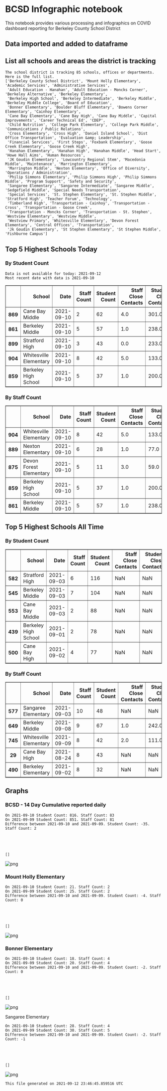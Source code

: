 # BCSD Infographic notebook
This notebook provides various processing and infographics on COVID dashboard reporting for Berkeley County School District

## Data imported and added to dataframe

## List all schools and areas the district is tracking

    The school district is tracking 85 schools, offices or departments.
    Here is the full list.
    ['Berkeley County School District', 'Mount Holly Elementary', 'Academic Services', 'Administrative Services',
     'Adult Education - Hanahan', 'Adult Education - Moncks Corner', 'Berkeley Alternative', 'Berkeley Elementary',
     'Berkeley High School', 'Berkeley Intermediate', 'Berkeley Middle', 'Berkeley Middle College', 'Board of Education',
     'Bonner Elementary', 'Boulder Bluff Elementary', 'Bowens Corner Elementary', 'Cainhoy Elementary',
     'Cane Bay Elementary', 'Cane Bay High', 'Cane Bay Middle', 'Capital Improvements', 'Career Technical Ed', 'CDEP',
     'Child Nutrition', 'College Park Elementary', 'College Park Middle', 'Communications / Public Relations',
     'Cross Elementary', 'Cross High', 'Daniel Island School', 'Dist Office Transportation', 'Evaluation &amp; Leadership',
     'Financial Services', 'First Steps', 'Foxbank Elementary', 'Goose Creek Elementary', 'Goose Creek High',
     'Hanahan Elementary', 'Hanahan High', 'Hanahan Middle', 'Head Start', 'Howe Hall Aims', 'Human Resources',
     'JK Goudin Elementary', 'Lowcountry Regional Stem', 'Macedonia Middle', 'Maintenance', 'Marrington Elementary',
     'Marrington Middle', 'Nexton Elementary', 'Office of Diversity', 'Operations / Administration',
     'Philip Simmons Elementary', 'Philip Simmons High', 'Philip Simmons Middle', 'Program Support', 'Safety and Security',
     'Sangaree Elementary', 'Sangaree Intermediate', 'Sangaree Middle', 'Sedgefield Middle', 'Special Needs Transportation',
     'Special Services', 'St. Stephen Elementary', 'St. Stephen Middle', 'Stratford High', 'Teacher Forum', 'Technology',
     'Timberland High', 'Transportation - Cainhoy', 'Transportation - Cross', 'Transportation - Goose Creek',
     'Transportation - Moncks Corner', 'Transportation - St. Stephen', 'Westview Elementary', 'Westview Middle',
     'Westview Primary', 'Whitesville Elementary', 'Devon Forest Elementary', 'Central Offices', 'Transportation',
     'Jk Goudin Elementary', 'St Stephen Elementary', 'St Stephen Middle', 'Fishburne Campus']


## Top 5 Highest Schools Today

###  By Student Count

    Data is not available for today: 2021-09-12
    Most recent date with data is 2021-09-10





<div>
<table border="1" class="dataframe">
<thead>
<tr style="text-align: right;">
<th></th>
<th>School</th>
<th>Date</th>
<th>Staff Count</th>
<th>Student Count</th>
<th>Staff Close Contacts</th>
<th>Student Close Contacts</th>
</tr>
</thead>
<tbody>
<tr>
<th>869</th>
<td>Cane Bay Middle</td>
<td>2021-09-10</td>
<td>2</td>
<td>62</td>
<td>4.0</td>
<td>301.0</td>
</tr>
<tr>
<th>861</th>
<td>Berkeley Middle</td>
<td>2021-09-10</td>
<td>5</td>
<td>57</td>
<td>1.0</td>
<td>238.0</td>
</tr>
<tr>
<th>899</th>
<td>Stratford High</td>
<td>2021-09-10</td>
<td>3</td>
<td>43</td>
<td>0.0</td>
<td>233.0</td>
</tr>
<tr>
<th>904</th>
<td>Whitesville Elementary</td>
<td>2021-09-10</td>
<td>8</td>
<td>42</td>
<td>5.0</td>
<td>133.0</td>
</tr>
<tr>
<th>859</th>
<td>Berkeley High School</td>
<td>2021-09-10</td>
<td>5</td>
<td>37</td>
<td>1.0</td>
<td>200.0</td>
</tr>
</tbody>
</table>
</div>



### By Staff Count




<div>
<table border="1" class="dataframe">
<thead>
<tr style="text-align: right;">
<th></th>
<th>School</th>
<th>Date</th>
<th>Staff Count</th>
<th>Student Count</th>
<th>Staff Close Contacts</th>
<th>Student Close Contacts</th>
</tr>
</thead>
<tbody>
<tr>
<th>904</th>
<td>Whitesville Elementary</td>
<td>2021-09-10</td>
<td>8</td>
<td>42</td>
<td>5.0</td>
<td>133.0</td>
</tr>
<tr>
<th>889</th>
<td>Nexton Elementary</td>
<td>2021-09-10</td>
<td>6</td>
<td>28</td>
<td>1.0</td>
<td>77.0</td>
</tr>
<tr>
<th>875</th>
<td>Devon Forest Elementary</td>
<td>2021-09-10</td>
<td>5</td>
<td>11</td>
<td>3.0</td>
<td>59.0</td>
</tr>
<tr>
<th>859</th>
<td>Berkeley High School</td>
<td>2021-09-10</td>
<td>5</td>
<td>37</td>
<td>1.0</td>
<td>200.0</td>
</tr>
<tr>
<th>861</th>
<td>Berkeley Middle</td>
<td>2021-09-10</td>
<td>5</td>
<td>57</td>
<td>1.0</td>
<td>238.0</td>
</tr>
</tbody>
</table>
</div>



## Top 5 Highest Schools All Time

###  By Student Count




<div>
<table border="1" class="dataframe">
<thead>
<tr style="text-align: right;">
<th></th>
<th>School</th>
<th>Date</th>
<th>Staff Count</th>
<th>Student Count</th>
<th>Staff Close Contacts</th>
<th>Student Close Contacts</th>
</tr>
</thead>
<tbody>
<tr>
<th>582</th>
<td>Stratford High</td>
<td>2021-09-03</td>
<td>6</td>
<td>116</td>
<td>NaN</td>
<td>NaN</td>
</tr>
<tr>
<th>545</th>
<td>Berkeley Middle</td>
<td>2021-09-03</td>
<td>7</td>
<td>104</td>
<td>NaN</td>
<td>NaN</td>
</tr>
<tr>
<th>553</th>
<td>Cane Bay Middle</td>
<td>2021-09-03</td>
<td>2</td>
<td>88</td>
<td>NaN</td>
<td>NaN</td>
</tr>
<tr>
<th>439</th>
<td>Berkeley High School</td>
<td>2021-09-01</td>
<td>2</td>
<td>78</td>
<td>NaN</td>
<td>NaN</td>
</tr>
<tr>
<th>500</th>
<td>Cane Bay High</td>
<td>2021-09-02</td>
<td>4</td>
<td>77</td>
<td>NaN</td>
<td>NaN</td>
</tr>
</tbody>
</table>
</div>



### By Staff Count




<div>
<table border="1" class="dataframe">
<thead>
<tr style="text-align: right;">
<th></th>
<th>School</th>
<th>Date</th>
<th>Staff Count</th>
<th>Student Count</th>
<th>Staff Close Contacts</th>
<th>Student Close Contacts</th>
</tr>
</thead>
<tbody>
<tr>
<th>577</th>
<td>Sangaree Elementary</td>
<td>2021-09-03</td>
<td>10</td>
<td>48</td>
<td>NaN</td>
<td>NaN</td>
</tr>
<tr>
<th>649</th>
<td>Berkeley Middle</td>
<td>2021-09-08</td>
<td>9</td>
<td>67</td>
<td>1.0</td>
<td>242.0</td>
</tr>
<tr>
<th>745</th>
<td>Whitesville Elementary</td>
<td>2021-09-09</td>
<td>8</td>
<td>42</td>
<td>2.0</td>
<td>111.0</td>
</tr>
<tr>
<th>29</th>
<td>Cane Bay High</td>
<td>2021-08-24</td>
<td>8</td>
<td>43</td>
<td>NaN</td>
<td>NaN</td>
</tr>
<tr>
<th>490</th>
<td>Berkeley Elementary</td>
<td>2021-09-02</td>
<td>8</td>
<td>32</td>
<td>NaN</td>
<td>NaN</td>
</tr>
</tbody>
</table>
</div>



## Graphs

### BCSD - 14 Day Cumulative reported daily

    On 2021-09-10 Student Count: 816. Staff Count: 83
    On 2021-09-09 Student Count: 851. Staff Count: 81
    Difference between 2021-09-10 and 2021-09-09. Student Count: -35. Staff Count: 2





    []




    
![png](report_files/report_18_2.png)
    


### Mount Holly Elementary

    On 2021-09-10 Student Count: 21. Staff Count: 2
    On 2021-09-09 Student Count: 25. Staff Count: 2
    Difference between 2021-09-10 and 2021-09-09. Student Count: -4. Staff Count: 0





    []




    
![png](report_files/report_20_2.png)
    


### Bonner Elementary

    On 2021-09-10 Student Count: 18. Staff Count: 4
    On 2021-09-09 Student Count: 20. Staff Count: 4
    Difference between 2021-09-10 and 2021-09-09. Student Count: -2. Staff Count: 0





    []




    
![png](report_files/report_22_2.png)
    


Sangaree Elementary

    On 2021-09-10 Student Count: 28. Staff Count: 4
    On 2021-09-09 Student Count: 30. Staff Count: 5
    Difference between 2021-09-10 and 2021-09-09. Student Count: -2. Staff Count: -1





    []




    
![png](report_files/report_24_2.png)
    


    This file generated on 2021-09-12 23:46:45.859516 UTC

